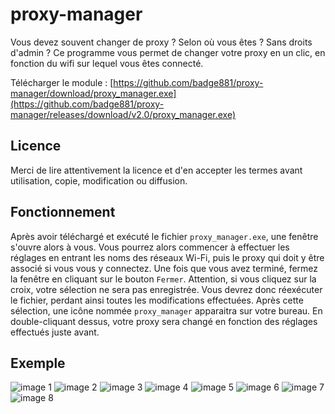 # proxy-manager
Vous devez souvent changer de proxy ? Selon où vous êtes ? Sans droits d'admin ? Ce programme vous permet de changer votre proxy en un clic, en fonction du wifi sur lequel vous êtes connecté.

Télécharger le module : [https://github.com/badge881/proxy-manager/download/proxy_manager.exe](https://github.com/badge881/proxy-manager/releases/download/v2.0/proxy_manager.exe)

## Licence
Merci de lire attentivement la licence et d'en accepter les termes avant utilisation, copie, modification ou diffusion.

## Fonctionnement
Après avoir téléchargé et exécuté le fichier `proxy_manager.exe`, une fenêtre s'ouvre alors à vous. Vous pourrez alors commencer à effectuer les réglages en entrant les noms des réseaux Wi-Fi, puis le proxy qui doit y être associé si vous vous y connectez. Une fois que vous avez terminé, fermez la fenêtre en cliquant sur le bouton `Fermer`. Attention, si vous cliquez sur la croix, votre sélection ne sera pas enregistrée. Vous devrez donc réexécuter le fichier, perdant ainsi toutes les modifications effectuées. Après cette sélection, une icône nommée `proxy_manager` apparaitra sur votre bureau. En double-cliquant dessus, votre proxy sera changé en fonction des réglages effectués juste avant.

## Exemple
![image 1](https://github.com/badge881/proxy-manager/tree/prerequises/images/1.png?raw=true)
![image 2](https://github.com/badge881/proxy-manager/tree/prerequises/images/2.png?raw=true)
![image 3](https://github.com/badge881/proxy-manager/tree/prerequises/images/3.png?raw=true)
![image 4](https://github.com/badge881/proxy-manager/tree/prerequises/images/4.png?raw=true)
![image 5](https://github.com/badge881/proxy-manager/tree/prerequises/images/5.png?raw=true)
![image 6](https://github.com/badge881/proxy-manager/tree/prerequises/images/6.png?raw=true)
![image 7](https://github.com/badge881/proxy-manager/tree/prerequises/images/7.png?raw=true)
![image 8](https://github.com/badge881/proxy-manager/tree/prerequises/images/8.png?raw=true)
